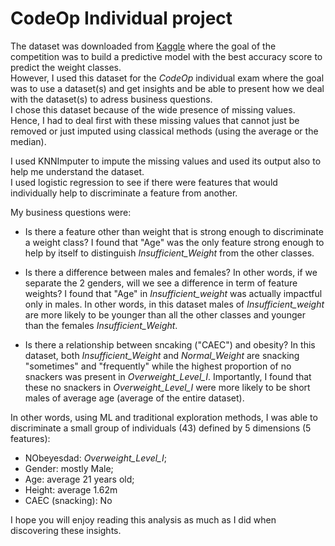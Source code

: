 # **CodeOp Individual project**  

The dataset was downloaded from [Kaggle](https://www.kaggle.com/competitions/obesity-level-prediction-fall-2024/data) where the goal of the competition was to build a predictive model with the best accuracy score to predict the weight classes.  
However, I used this dataset for the *CodeOp* individual exam where the goal was to use a dataset(s) and get insights and be able to present how we deal with the dataset(s) to adress business questions.  
I chose this dataset because of the wide presence of missing values. Hence, I had to deal first with these missing values that cannot just be removed or just imputed using classical methods (using the average or the median).  

I used KNNImputer to impute the missing values and used its output also to help me understand the dataset.  
I used logistic regression to see if there were features that would individually help to discriminate a feature from another.  

My business questions were:  
- Is there a feature other than weight that is strong enough to discriminate a weight class? I found that "Age" was the only feature strong enough to help by itself to distinguish *Insufficient_Weight* from the other classes.  

- Is there a difference between males and females? In other words, if we separate the 2 genders, will we see a difference in term of feature weights? I found that "Age" in *Insufficient_weight* was actually impactful only in males. In other words, in this dataset males of *Insufficient_weight* are more likely to be younger than all the other classes and younger than the females *Insufficient_Weight*.  

- Is there a relationship between sncaking ("CAEC") and obesity? In this dataset, both *Insufficient_Weight* and *Normal_Weight* are snacking "sometimes" and "frequently" while the highest proportion of no snackers was present in *Overweight_Level_I*. Importantly, I found that these no snackers in *Overweight_Level_I* were more likely to be short males of average age (average of the entire dataset).  

In other words, using ML and traditional exploration methods, I was able to discriminate a small group of individuals (43) defined by 5 dimensions (5 features):  
- NObeyesdad: *Overweight_Level_I*;  
- Gender: mostly Male;  
- Age: average 21 years old;
- Height: average 1.62m
- CAEC (snacking): No  

I hope you will enjoy reading this analysis as much as I did when discovering these insights.  

